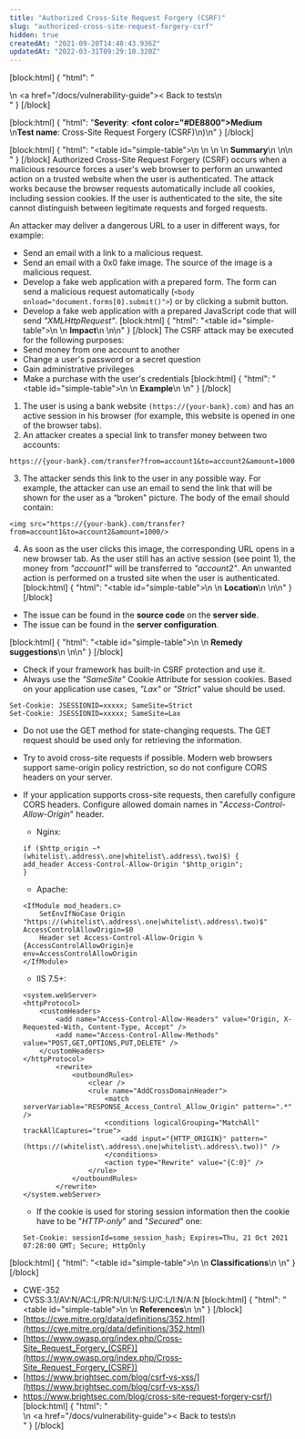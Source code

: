 ```yaml
---
title: "Authorized Cross-Site Request Forgery (CSRF)"
slug: "authorized-cross-site-request-forgery-csrf"
hidden: true
createdAt: "2021-09-20T14:48:43.936Z"
updatedAt: "2022-03-31T09:29:10.320Z"
---
```

[block:html]
{
  "html": "<div>\n  <a href=\"/docs/vulnerability-guide\">< Back to tests</a>\n</div>"
}
[/block]

[block:html]
{
  "html": "<b>Severity</b>: <b><font color=\"#DE8800\">Medium</font></b><br>\n<b>Test name</b>: Cross-Site Request Forgery (CSRF)\n)\n"
}
[/block]

[block:html]
{
  "html": "<table id=\"simple-table\">\n   <style>\n #simple-table {\n    border-collapse: separate;\n    width: 100%;\n    display: block;\n    display: table;\n  }\n#simple-table th {\n    padding: 1.5%;\n    text-align: left;\n    vertical-align: text-top;\n    background-color: #B2D6DA;\n  </style>\n  <body>\n    <tr>\n        <th><strong>Summary</strong></th>\n    </tr>\n</table>\n  </body>"
}
[/block]
Authorized Cross-Site Request Forgery (CSRF) occurs when a malicious resource forces a user's web browser to perform an unwanted action on a trusted website when the user is authenticated. The attack works because the browser requests automatically include all cookies, including session cookies. If the user is authenticated to the site, the site cannot distinguish between legitimate requests and forged requests.

An attacker may deliver a dangerous URL to a user in different ways, for example:
* Send an email with a link to a malicious request.
* Send an email with a 0x0 fake image. The source of the image is a malicious request.
* Develop a fake web application with a prepared form. The form can send a malicious request automatically (`<body onload="document.forms[0].submit()">`) or by clicking a submit button.
* Develop a fake web application with a prepared JavaScript code that will send _"XMLHttpRequest"_.
[block:html]
{
  "html": "<table id=\"simple-table\">\n    <tr>\n        <th><strong>Impact</strong></th>\n    </tr>\n</table>\n"
}
[/block]
The CSRF attack may be executed for the following purposes:
* Send money from one account to another
* Change a user's password or a secret question
* Gain administrative privileges
* Make a purchase with the user's credentials
[block:html]
{
  "html": "<table id=\"simple-table\">\n    <tr>\n        <th><strong>Example</strong></th>\n    </tr>\n</table>"
}
[/block]
1. The user is using a bank website `(https://{your-bank}.com)` and has an active session in his browser (for example, this website is opened in one of the browser tabs).
2. An attacker creates a special link to transfer money between two accounts:

```
https://{your-bank}.com/transfer?from=account1&to=account2&amount=1000
```
3. The attacker sends this link to the user in any possible way. For example, the attacker can use an email to send the link that will be shown for the user as a “broken" picture. The body of the email should contain:

```
<img src="https://{your-bank}.com/transfer?from=account1&to=account2&amount=1000/>
```
4. As soon as the user clicks this image, the corresponding URL opens in a new browser tab. As the user still has an active session (see point 1), the money from _"account1"_ will be transferred to _"account2"_. An unwanted action is performed on a trusted site when the user is authenticated.
[block:html]
{
  "html": "<table id=\"simple-table\">\n    <tr>\n        <th><strong>Location</strong></th>\n    </tr>\n</table>\n"
}
[/block]
* The issue can be found in the **source code** on the **server side**.
* The issue can be found in the **server configuration**.

[block:html]
{
  "html": "<table id=\"simple-table\">\n    <tr>\n        <th><strong>Remedy suggestions</strong></th>\n    </tr>\n</table>\n"
}
[/block]
* Check if your framework has built-in CSRF protection and use it.
* Always use the _"SameSite"_ Cookie Attribute for session cookies. Based on your application use cases, _"Lax"_ or _"Strict"_ value should be used.

```
Set-Cookie: JSESSIONID=xxxxx; SameSite=Strict
Set-Cookie: JSESSIONID=xxxxx; SameSite=Lax
```
* Do not use the GET method for state-changing requests. The GET request should be used only for retrieving the information.
* Try to avoid cross-site requests if possible. Modern web browsers support same-origin policy restriction, so do not configure CORS headers on your server.
* If your application supports cross-site requests, then carefully configure CORS headers. Configure allowed domain names in "_Access-Control-Allow-Origin_" header.
    * Nginx: 
    ```
    if ($http_origin ~* (whitelist\.address\.one|whitelist\.address\.two)$) {
    add_header Access-Control-Allow-Origin "$http_origin";
    }
    ```

    * Apache:
    ```
    <IfModule mod_headers.c>
        SetEnvIfNoCase Origin "https://(whitelist\.address\.one|whitelist\.address\.two)$" 
    AccessControlAllowOrigin=$0
        Header set Access-Control-Allow-Origin %{AccessControlAllowOrigin}e 
    env=AccessControlAllowOrigin
    </IfModule>
    ```
    * IIS 7.5+:
    ```
    <system.webServer>
    <httpProtocol>
        <customHeaders>
            <add name="Access-Control-Allow-Headers" value="Origin, X-Requested-With, Content-Type, Accept" />
            <add name="Access-Control-Allow-Methods" value="POST,GET,OPTIONS,PUT,DELETE" />
        </customHeaders>
    </httpProtocol>
            <rewrite>            
                <outboundRules>
                    <clear />                
                    <rule name="AddCrossDomainHeader">
                        <match serverVariable="RESPONSE_Access_Control_Allow_Origin" pattern=".*" />
                        <conditions logicalGrouping="MatchAll" trackAllCaptures="true">
                            <add input="{HTTP_ORIGIN}" pattern="(https://(whitelist\.address\.one|whitelist\.address\.two))" />
                        </conditions>
                        <action type="Rewrite" value="{C:0}" />
                    </rule>           
                </outboundRules>
            </rewrite>
    </system.webServer>
     ```

    * If the cookie is used for storing session information then the cookie have to be "_HTTP-only_" and "_Secured_" one:
    ```
    Set-Cookie: sessionId=some_session_hash; Expires=Thu, 21 Oct 2021 07:28:00 GMT; Secure; HttpOnly
    ```
[block:html]
{
  "html": "<table id=\"simple-table\">\n    <tr>\n        <th><strong>Classifications</strong></th>\n    </tr>\n</table>"
}
[/block]
* CWE-352
* CVSS:3.1/AV:N/AC:L/PR:N/UI:N/S:U/C:L/I:N/A:N
[block:html]
{
  "html": "<table id=\"simple-table\">\n    <tr>\n        <th><strong>References</strong></th>\n    </tr>\n</table>"
}
[/block]
* [https://cwe.mitre.org/data/definitions/352.html](https://cwe.mitre.org/data/definitions/352.html)
* [https://www.owasp.org/index.php/Cross-Site_Request_Forgery_(CSRF)](https://www.owasp.org/index.php/Cross-Site_Request_Forgery_(CSRF))
* [https://www.brightsec.com/blog/csrf-vs-xss/](https://www.brightsec.com/blog/csrf-vs-xss/)
* [https://www.brightsec.com/blog/cross-site-request-forgery-csrf/)](https://www.brightsec.com/blog/cross-site-request-forgery-csrf/s)
[block:html]
{
  "html": "<div>\n  <a href=\"/docs/vulnerability-guide\">< Back to tests</a>\n</div>"
}
[/block]